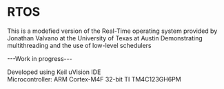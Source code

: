 # RTOS

This is a modefied version of the Real-Time operating system provided by Jonathan Valvano at the University of Texas at Austin
Demonstrating multithreading and the use of low-level schedulers

---Work in progress---

Developed using Keil uVision IDE  
Microcontroller: ARM Cortex-M4F 32-bit TI TM4C123GH6PM
